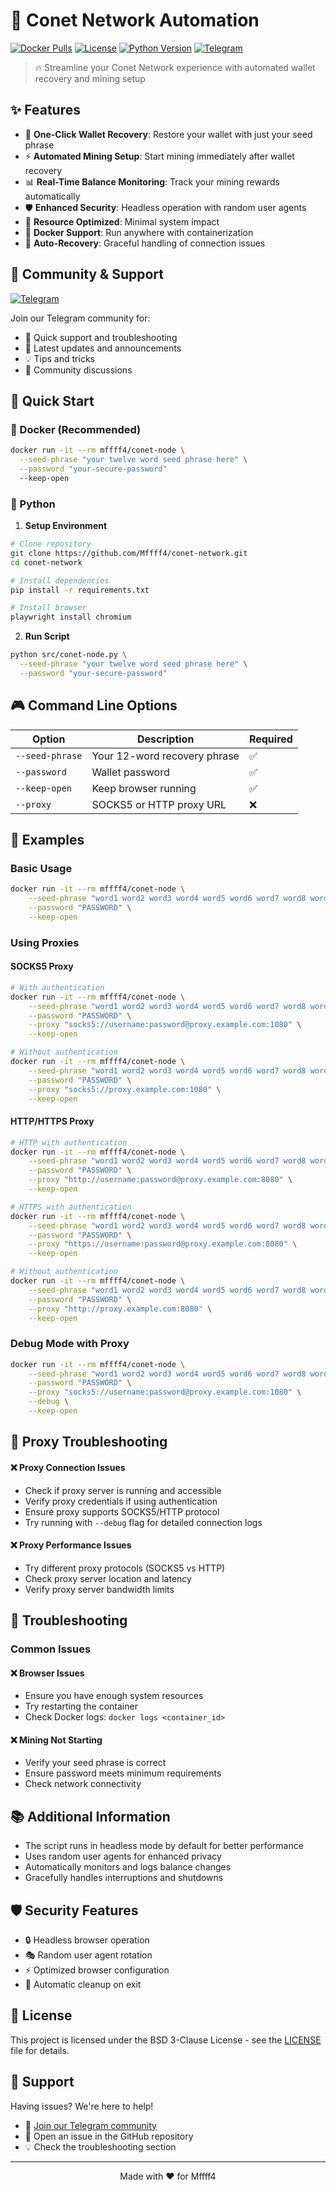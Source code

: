 # 🚀 Conet Network Automation

[![Docker Pulls](https://img.shields.io/docker/pulls/mffff4/conet-node)](https://hub.docker.com/r/mffff4/conet-node)
[![License](https://img.shields.io/badge/license-BSD%203--Clause-blue.svg)](LICENSE)
[![Python Version](https://img.shields.io/badge/python-3.11%2B-blue)](https://www.python.org/downloads/)
[![Telegram](https://img.shields.io/badge/Telegram-Join%20Chat-blue?logo=telegram)](https://t.me/+rq804XYKgjFkYjIy)

> 🔥 Streamline your Conet Network experience with automated wallet recovery and mining setup

## ✨ Features

- 🔐 **One-Click Wallet Recovery**: Restore your wallet with just your seed phrase
- ⚡ **Automated Mining Setup**: Start mining immediately after wallet recovery
- 📊 **Real-Time Balance Monitoring**: Track your mining rewards automatically
- 🛡️ **Enhanced Security**: Headless operation with random user agents
- 🎯 **Resource Optimized**: Minimal system impact
- 🐳 **Docker Support**: Run anywhere with containerization
- 🔄 **Auto-Recovery**: Graceful handling of connection issues

## 🚀 Community & Support

[![Telegram](https://img.shields.io/badge/Join%20Our%20Telegram-blue?style=for-the-badge&logo=telegram)](https://t.me/+rq804XYKgjFkYjIy)

Join our Telegram community for:
- 🤝 Quick support and troubleshooting
- 📢 Latest updates and announcements
- 💡 Tips and tricks
- 👥 Community discussions

## 🚀 Quick Start

### 🐳 Docker (Recommended)

```bash
docker run -it --rm mffff4/conet-node \
  --seed-phrase "your twelve word seed phrase here" \
  --password "your-secure-password"
  --keep-open
```

### 🐍 Python

1. **Setup Environment**
```bash
# Clone repository
git clone https://github.com/Mffff4/conet-network.git
cd conet-network

# Install dependencies
pip install -r requirements.txt

# Install browser
playwright install chromium
```

2. **Run Script**
```bash
python src/conet-node.py \
  --seed-phrase "your twelve word seed phrase here" \
  --password "your-secure-password"
```

## 🎮 Command Line Options

| Option | Description | Required |
|--------|-------------|----------|
| `--seed-phrase` | Your 12-word recovery phrase | ✅ |
| `--password` | Wallet password | ✅ |
| `--keep-open` | Keep browser running | ✅ |
| `--proxy` | SOCKS5 or HTTP proxy URL | ❌ |

## 📝 Examples

### Basic Usage
```bash
docker run -it --rm mffff4/conet-node \
    --seed-phrase "word1 word2 word3 word4 word5 word6 word7 word8 word9 word10 word11 word12" \
    --password "PASSWORD" \
    --keep-open
```

### Using Proxies

#### SOCKS5 Proxy
```bash
# With authentication
docker run -it --rm mffff4/conet-node \
    --seed-phrase "word1 word2 word3 word4 word5 word6 word7 word8 word9 word10 word11 word12" \
    --password "PASSWORD" \
    --proxy "socks5://username:password@proxy.example.com:1080" \
    --keep-open

# Without authentication
docker run -it --rm mffff4/conet-node \
    --seed-phrase "word1 word2 word3 word4 word5 word6 word7 word8 word9 word10 word11 word12" \
    --password "PASSWORD" \
    --proxy "socks5://proxy.example.com:1080" \
    --keep-open
```

#### HTTP/HTTPS Proxy
```bash
# HTTP with authentication
docker run -it --rm mffff4/conet-node \
    --seed-phrase "word1 word2 word3 word4 word5 word6 word7 word8 word9 word10 word11 word12" \
    --password "PASSWORD" \
    --proxy "http://username:password@proxy.example.com:8080" \
    --keep-open

# HTTPS with authentication
docker run -it --rm mffff4/conet-node \
    --seed-phrase "word1 word2 word3 word4 word5 word6 word7 word8 word9 word10 word11 word12" \
    --password "PASSWORD" \
    --proxy "https://username:password@proxy.example.com:8080" \
    --keep-open

# Without authentication
docker run -it --rm mffff4/conet-node \
    --seed-phrase "word1 word2 word3 word4 word5 word6 word7 word8 word9 word10 word11 word12" \
    --password "PASSWORD" \
    --proxy "http://proxy.example.com:8080" \
    --keep-open
```

### Debug Mode with Proxy
```bash
docker run -it --rm mffff4/conet-node \
    --seed-phrase "word1 word2 word3 word4 word5 word6 word7 word8 word9 word10 word11 word12" \
    --password "PASSWORD" \
    --proxy "socks5://username:password@proxy.example.com:1080" \
    --debug \
    --keep-open
```

## 🔧 Proxy Troubleshooting

#### ❌ Proxy Connection Issues
- Check if proxy server is running and accessible
- Verify proxy credentials if using authentication
- Ensure proxy supports SOCKS5/HTTP protocol
- Try running with `--debug` flag for detailed connection logs

#### ❌ Proxy Performance Issues
- Try different proxy protocols (SOCKS5 vs HTTP)
- Check proxy server location and latency
- Verify proxy server bandwidth limits

## 🔧 Troubleshooting

### Common Issues


#### ❌ Browser Issues
- Ensure you have enough system resources
- Try restarting the container
- Check Docker logs: `docker logs <container_id>`

#### ❌ Mining Not Starting
- Verify your seed phrase is correct
- Ensure password meets minimum requirements
- Check network connectivity

## 📚 Additional Information

- The script runs in headless mode by default for better performance
- Uses random user agents for enhanced privacy
- Automatically monitors and logs balance changes
- Gracefully handles interruptions and shutdowns

## 🛡️ Security Features

- 🔒 Headless browser operation
- 🎭 Random user agent rotation
- ⚡ Optimized browser configuration
- 🛑 Automatic cleanup on exit

## 📄 License

This project is licensed under the BSD 3-Clause License - see the [LICENSE](LICENSE) file for details.

## 💬 Support

Having issues? We're here to help!

- 📝 [Join our Telegram community](https://t.me/+rq804XYKgjFkYjIy)
- 📝 Open an issue in the GitHub repository
- 💡 Check the troubleshooting section

---

<p align="center">
Made with ❤️ for Mffff4
</p>
